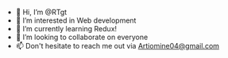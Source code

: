 - 👋 Hi, I’m @RTgt
- 👀 I’m interested in Web development
- 🌱 I’m currently learning Redux!
- 💞️ I’m looking to collaborate on everyone
- 📫 Don't hesitate  to reach me out via Artiomine04@gmail.com

<!---
RTgt/RTgt is a ✨ special ✨ repository because its `README.md` (this file) appears on your GitHub profile.
You can click the Preview link to take a look at your changes.
--->
